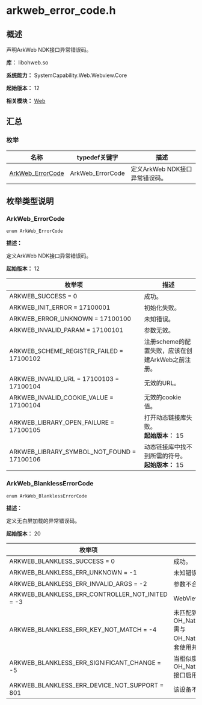 # arkweb_error_code.h

## 概述

声明ArkWeb NDK接口异常错误码。

**库：** libohweb.so

**系统能力：** SystemCapability.Web.Webview.Core

**起始版本：** 12

**相关模块：** [Web](capi-web.md)

## 汇总

### 枚举

| 名称                                    | typedef关键字 | 描述 |
|---------------------------------------|------------|----|
| [ArkWeb_ErrorCode](#arkweb_errorcode) | ArkWeb_ErrorCode  | 定义ArkWeb NDK接口异常错误码。  |

## 枚举类型说明

### ArkWeb_ErrorCode

```
enum ArkWeb_ErrorCode
```

**描述：**

定义ArkWeb NDK接口异常错误码。

**起始版本：** 12

| 枚举项                                     | 描述                                                |
| ------------------------------------------ | --------------------------------------------------- |
| ARKWEB_SUCCESS = 0                         | 成功。                                              |
| ARKWEB_INIT_ERROR = 17100001               | 初始化失败。                                        |
| ARKWEB_ERROR_UNKNOWN = 17100100            | 未知错误。                                          |
| ARKWEB_INVALID_PARAM = 17100101            | 参数无效。                                          |
| ARKWEB_SCHEME_REGISTER_FAILED = 17100102   | 注册scheme的配置失败，应该在创建ArkWeb之前注册。    |
| ARKWEB_INVALID_URL = 17100103 = 17100104   | 无效的URL。                                         |
| ARKWEB_INVALID_COOKIE_VALUE = 17100104     | 无效的cookie值。                                    |
| ARKWEB_LIBRARY_OPEN_FAILURE = 17100105     | 打开动态链接库失败。<br>**起始版本：** 15           |
| ARKWEB_LIBRARY_SYMBOL_NOT_FOUND = 17100106 | 动态链接库中找不到所需的符号。<br>**起始版本：** 15 |

### ArkWeb_BlanklessErrorCode

```
enum ArkWeb_BlanklessErrorCode
```

**描述：**

定义无白屏加载的异常错误码。

**起始版本：** 20

| 枚举项                                     | 描述                                                |
| ------------------------------------------ | --------------------------------------------------- |
| ARKWEB_BLANKLESS_SUCCESS = 0               | 成功。                                               |
| ARKWEB_BLANKLESS_ERR_UNKNOWN = -1          | 未知错误，内部状态错误等。                             |
| ARKWEB_BLANKLESS_ERR_INVALID_ARGS = -2     | 参数不合法。                                          |
| ARKWEB_BLANKLESS_ERR_CONTROLLER_NOT_INITED = -3 | WebViewController未绑定组件。                       |
| ARKWEB_BLANKLESS_ERR_KEY_NOT_MATCH = -4    | 未匹配到key值，对于OH_NativeArkWeb_SetBlanklessLoadingWithKey需与OH_NativeArkWeb_GetBlanklessInfoWithKey配套使用并且key值一致，否则返回该错误码。 |
| ARKWEB_BLANKLESS_ERR_SIGNIFICANT_CHANGE = -5 | 当相似度较低时，系统会判定为跳变太大，OH_NativeArkWeb_SetBlanklessLoadingWithKey接口启用插帧不成功。 |
| ARKWEB_BLANKLESS_ERR_DEVICE_NOT_SUPPORT = 801 | 该设备不适用于此功能。 |
